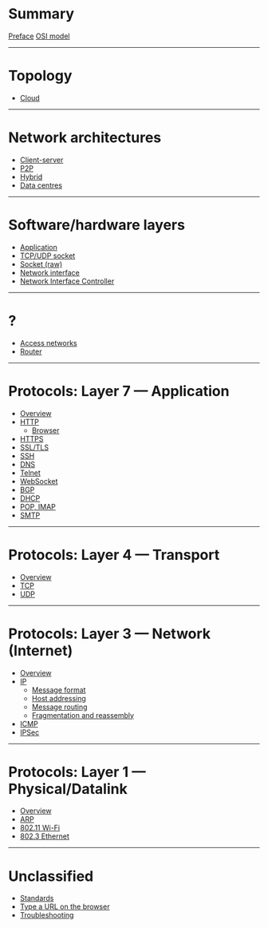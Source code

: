 # Summary

[Preface](./preface.md)
[OSI model](./osi-model.md)

---

# Topology

- [Cloud](./cloud-topology.md)

---

# Network architectures

- [Client-server]()
- [P2P]()
- [Hybrid]()
- [Data centres]()

---

# Software/hardware layers

- [Application]()
- [TCP/UDP socket]()
- [Socket (raw)](./socket.md)
- [Network interface](./layer-3/interfaces.md)
- [Network Interface Controller](./network-interface-card.md)

---

# ?

- [Access networks](./access-networks.md)
- [Router](./layer-3/router.md)

---

# Protocols: Layer 7 — Application

- [Overview](./layer-7/index.md)
- [HTTP](./layer-7/http.md) 
  - [Browser](./layer-7/http/browser.md)
- [HTTPS](./layer-7/https.md) 
- [SSL/TLS](./layer-7/ssl.md)
- [SSH](./layer-7/ssh.md)
- [DNS](./layer-7/dns.md)
- [Telnet](./layer-7/telnet.md)
- [WebSocket](./layer-7/websocket.md)
- [BGP](./layer-7/bgp.md)
- [DHCP](./layer-7/dhcp.md)
- [POP, IMAP](./layer-7/pop-imap.md)
- [SMTP](./layer-7/smtp.md)

---

# Protocols: Layer 4 — Transport

- [Overview](./layer-4/transport-layer.md)
- [TCP](./layer-4/tcp.md)
- [UDP](./layer-4/udp.md)

---

# Protocols: Layer 3 — Network (Internet)

- [Overview](./layer-3/network-layer.md)
- [IP](./layer-3/ipv4.md)
  - [Message format](./layer-3/ip/ip-packet.md)
  - [Host addressing](./layer-3/ip/ip-addresses.md)
  - [Message routing](./layer-3/ip/routing.md)
  - [Fragmentation and reassembly](./layer-3/ip/fragmentation-and-reassembly.md)
- [ICMP](./layer-3/icmp.md)
- [IPSec](./layer-3/ipsec.md)

---

# Protocols: Layer 1 — Physical/Datalink

- [Overview](./layer-1/index.md)
- [ARP](./layer-1/arp.md)
- [802.11 Wi-Fi]()
- [802.3 Ethernet]()

---

# Unclassified

- [Standards](./standards.md)
- [Type a URL on the browser](./what-happens.md)
- [Troubleshooting](./troubleshooting.md)
